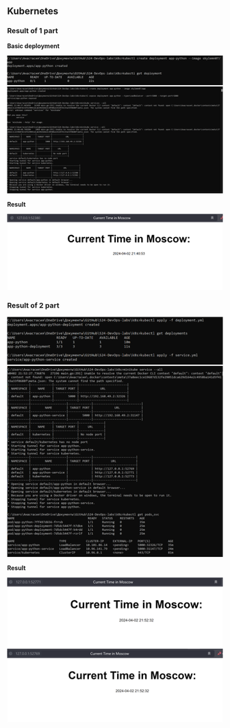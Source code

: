 ## Kubernetes

### Result of 1 part

**Basic deployment**

![img.png](./screenshots/1.png)
![img.png](./screenshots/2.png)

**Result**

![img.png](./screenshots/3.png)

### Result of 2 part

![img.png](./screenshots/4.png)
![img.png](./screenshots/5.png)

**Result**

![img.png](./screenshots/6.png)
![img.png](./screenshots/7.png)